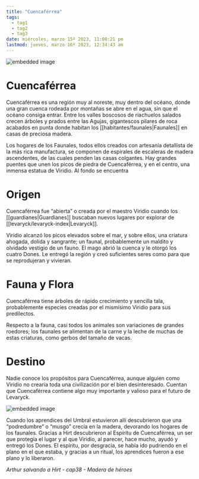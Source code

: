 ```yaml
---
title: "Cuencaférrea" 
tags:
  - tag1
  - tag2
  - tag3
date: miércoles, marzo 15º 2023, 11:00:21 pm
lastmod: jueves, marzo 16º 2023, 12:34:43 am
---
```


![embedded image](https://assets.legendkeeper.com/b79b9f86-265a-4200-90b4-d9f51c75b6dc.jpg "Attachment")

# Cuencaférrea

Cuencaférrea es una región muy al noreste, muy dentro del océano, donde una gran cuenca rodeada por montañas se abre en el agua, sin que el océano consiga entrar. Entre los valles boscosos de riachuelos salados crecen árboles y prados entre las Agujas, gigantescos pilares de roca acabados en punta donde habitan los [[habitantes/faunales|Faunales]] en casas de preciosa madera.

Los hogares de los Faunales, todos ellos creados con artesanía detallista de la más rica manufactura, se componen de espirales de escaleras de madera ascendentes, de las cuales penden las casas colgantes. Hay grandes puentes que unen los picos de piedra de Cuencaférrea, y en el centro, una inmensa estatua de Viridio. Al fondo se encuentra

# Origen

Cuencaférrea fue “abierta” o creada por el maestro Viridio cuando los [[guardianes|Guardianes]] buscaban nuevos lugares por explorar de [[levaryck/levaryck-index|Levaryck]].

Viridio alcanzó los picos elevados sobre el mar, y sobre ellos, una criatura ahogada, dolida y sangrante; un faunal, probablemente un maldito y olvidado vestigio de un fauno. El mago abrió la cuenca y le otorgó los cuatro Dones. Le entregó la región y creó suficientes seres como para que se reprodujeran y vivieran.

# Fauna y Flora

Cuencaférrea tiene árboles de rápido crecimiento y sencilla tala, probablemente especies creadas por el mismísimo Viridio para sus predilectos.

Respecto a la fauna, casi todos los animales son variaciones de grandes roedores; los faunales se alimentan de la carne y la leche de muchas de estas criaturas, como gerbos del tamaño de vacas.

# Destino

Nadie conoce los propósitos para Cuencaférrea, aunque alguien como Viridio no crearía toda una civilización por el bien desinteresado. Cuentan que Cuencaférrea contiene algo muy importante y valioso para el futuro de Levaryck.

![embedded image](https://assets.legendkeeper.com/e405d0d7-1bd3-402f-b2c6-ac255b1a9378.jpg "Attachment")

Cuando los aprendices del Umbral estuvieron allí descubrieron que una “podredumbre” o “musgo” crecía en la madera, devorando los hogares de los faunales. Gracias a Hirt descubrieron al Espíritu de Cuencaférrea, un ser que protegía el lugar y al que Viridio, al parecer, hace mucho, ayudó y entregó los Dones. El espíritu, por desgracia, se había ido pudriendo en el plano en el que estaba, y gracias a un ritual, los aprendices fueron a ese plano y lo liberaron.

_Arthur salvando a Hirt - cap38 - Madera de héroes_
